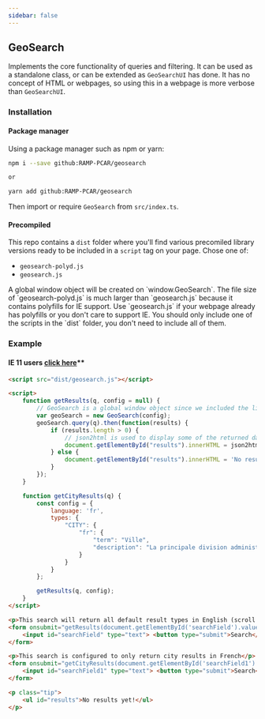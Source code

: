 ```yaml
---
sidebar: false
---
```


## GeoSearch

Implements the core functionality of queries and filtering. It can be used as a standalone class, or can be extended as `GeoSearchUI` has done. It has no concept of HTML or webpages, so using this in a webpage is more verbose than `GeoSearchUI`.

### Installation

#### Package manager
Using a package manager such as npm or yarn:

```bash
npm i --save github:RAMP-PCAR/geosearch

or

yarn add github:RAMP-PCAR/geosearch
```

Then import or require `GeoSearch` from `src/index.ts`.

#### Precompiled

This repo contains a `dist` folder where you'll find various precomiled library versions ready to be included in a `script` tag on your page. Chose one of:
- `geosearch-polyd.js`
- `geosearch.js`

<p class="danger">
    A global window object will be created on `window.GeoSearch`. The file size of `geosearch-polyd.js` is much larger than `geosearch.js` because it contains polyfills for IE support. Use `geosearch.js` if your webpage already has polyfills or you don't care to support IE. You should only include one of the scripts in the `dist` folder, you don't need to include all of them.
</p>

### Example

#### IE 11 users [click here](./ie.html)**

````html
<script src="dist/geosearch.js"></script>

<script>    
    function getResults(q, config = null) {
        // GeoSearch is a global window object since we included the library directly on our page.
        var geoSearch = new GeoSearch(config);
        geoSearch.query(q).then(function(results) {
            if (results.length > 0) {
                // json2html is used to display some of the returned data from our library for simplification. 
                document.getElementById("results").innerHTML = json2html.transform(results, transforms.result);
            } else {
                document.getElementById("results").innerHTML = 'No results were found.';
            }
        });
    }

    function getCityResults(q) {
        const config = {
            language: 'fr',
            types: {
                "CITY": {
                    "fr": {
                        "term": "Ville",
                        "description": "La principale division administrative du Canada. Il s'agit d'un territoire juridiquement défini, établi par des articles de la Confédération ou par des amendements constitutionnels."
                    }
                }
            }
        };

        getResults(q, config);
    }
</script>

<p>This search will return all default result types in English (scroll down for results)</p>
<form onsubmit="getResults(document.getElementById('searchField').value); return false;">
    <input id="searchField" type="text"> <button type="submit">Search</button>
</form>

<p>This search is configured to only return city results in French</p>
<form onsubmit="getCityResults(document.getElementById('searchField1').value); return false;">
    <input id="searchField1" type="text"> <button type="submit">Search</button>
</form>

<p class="tip">
    <ul id="results">No results yet!</ul>
</p>
````